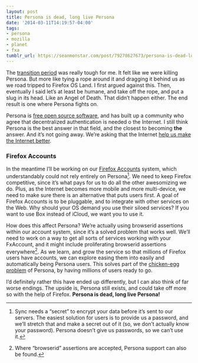 ```yaml
---
layout: post
title: Persona is dead, long live Persona
date: '2014-03-11T14:19:57-04:00'
tags:
- persona
- mozilla
- planet
- fxa
tumblr_url: https://seanmonstar.com/post/79278627673/persona-is-dead-long-live-persona
---
```

The [transition period](http://identity.mozilla.com/post/78873831485/transitioning-persona-to-community-ownership) was really tough for me. It felt like we were killing Persona. But more like tying a rope around it and dragging it behind us as we road tripped to Firefox OS Land. I first argued against this. Then, eventually I said let’s at least be humane, and take off the rope, and put a slug in its head. Like an Angel of Death. That didn’t happen either. The end result is one where Persona fights on.

Persona is [free open source software](https://github.com/mozilla/persona), and has built up a community who agree that decentralized authentication is needed o the Internet. I still think Persona is the best answer in that field, and the closest to becoming **the** answer. And it’s not going away. We’re asking that the Internet [help us make the Internet better](http://identity.mozilla.com/post/78873831485/transitioning-persona-to-community-ownership).

### Firefox Accounts

In the meantime I’ll be working on our [Firefox Accounts](https://wiki.mozilla.org/Identity/Firefox_Accounts) system, which understandably could not rely entirely on Persona[^1]. We need to keep Firefox competitive, since it’s what pays for us to do all the other awesomizing we do. Plus, as the Internet becomes more mobile and more multi-device, we need to make sure there is an alternative that puts users first. A goal of Firefox Accounts is to be pluggable, and to integrate with other services on the Web. Why should your OS demand you use their siloed services? If you want to use Box instead of iCloud, we want you to use it.

How does this affect Persona? We’re actually using browserid assertions within our account system, since it’s a solved problem that works well. We’ll need to work on a way to get all sorts of services working with your FxAccount, and it might include proliferating browserid assertions everywhere[^2]. As we learn, and grow the service so that millions of Firefox users have accounts, we can explore easing them into easily and automatically being Persona users. This solves part of the [chicken-egg problem](https://news.ycombinator.com/item?id=7364465) of Persona, by having millions of users ready to go.

I’d definitely rather this have ended up differently, but I can also think of far worse endings. The upside is, Persona still exists, and could take off more so with the help of Firefox. **Persona is dead, long live Persona!**



[^1]: Sync needs a “secret” to encrypt your data before it’s sent to our servers. The easiest solution for users is to provide us a password, and we’ll stretch that and make a secret out of it (so, we don’t actually know your password). Persona doesn’t give us passwords, so we can’t use it.

[^2]: Where “browserid” assertions are accepted, Persona support can also be found.

